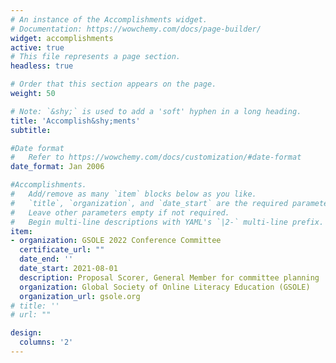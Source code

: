 ```yaml
---
# An instance of the Accomplishments widget.
# Documentation: https://wowchemy.com/docs/page-builder/
widget: accomplishments
active: true
# This file represents a page section.
headless: true

# Order that this section appears on the page.
weight: 50

# Note: `&shy;` is used to add a 'soft' hyphen in a long heading.
title: 'Accomplish&shy;ments'
subtitle:

#Date format
#   Refer to https://wowchemy.com/docs/customization/#date-format
date_format: Jan 2006

#Accomplishments.
#   Add/remove as many `item` blocks below as you like.
#   `title`, `organization`, and `date_start` are the required parameters.
#   Leave other parameters empty if not required.
#   Begin multi-line descriptions with YAML's `|2-` multi-line prefix.
item:
- organization: GSOLE 2022 Conference Committee
  certificate_url: ""
  date_end: ''
  date_start: 2021-08-01
  description: Proposal Scorer, General Member for committee planning
  organization: Global Society of Online Literacy Education (GSOLE)
  organization_url: gsole.org
# title: ''
# url: ""

design:
  columns: '2' 
---
```

